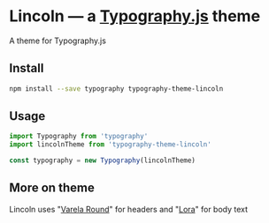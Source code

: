 # Lincoln — a <a href='https://github.com/kyleamathews/typography.js'>Typography.js</a> theme

A theme for Typography.js

## Install
```bash
npm install --save typography typography-theme-lincoln
```
## Usage
```javascript
import Typography from 'typography'
import lincolnTheme from 'typography-theme-lincoln'

const typography = new Typography(lincolnTheme)
```
## More on theme

Lincoln uses "<a href='https://fonts.google.com/specimen/Varela+Round'>Varela Round</a>" for headers and "<a href='https://fonts.google.com/specimen/Lora'>Lora</a>" for body text
